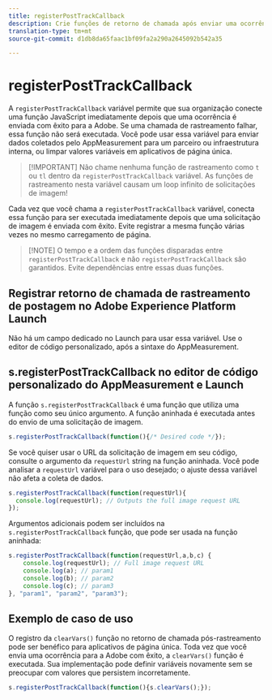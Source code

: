 ```yaml
---
title: registerPostTrackCallback
description: Crie funções de retorno de chamada após enviar uma ocorrência para a Adobe.
translation-type: tm+mt
source-git-commit: d1db8da65faac1bf09fa2a290a2645092b542a35

---
```



# registerPostTrackCallback

A `registerPostTrackCallback` variável permite que sua organização conecte uma função JavaScript imediatamente depois que uma ocorrência é enviada com êxito para a Adobe. Se uma chamada de rastreamento falhar, essa função não será executada. Você pode usar essa variável para enviar dados coletados pelo AppMeasurement para um parceiro ou infraestrutura interna, ou limpar valores variáveis em aplicativos de página única.

> [!IMPORTANT] Não chame nenhuma função de rastreamento como `t` ou `tl` dentro da `registerPostTrackCallback` variável. As funções de rastreamento nesta variável causam um loop infinito de solicitações de imagem!

Cada vez que você chama a `registerPostTrackCallback` variável, conecta essa função para ser executada imediatamente depois que uma solicitação de imagem é enviada com êxito. Evite registrar a mesma função várias vezes no mesmo carregamento de página.

> [!NOTE] O tempo e a ordem das funções disparadas entre `registerPostTrackCallback` e não `registerPostTrackCallback` são garantidos. Evite dependências entre essas duas funções.

## Registrar retorno de chamada de rastreamento de postagem no Adobe Experience Platform Launch

Não há um campo dedicado no Launch para usar essa variável. Use o editor de código personalizado, após a sintaxe do AppMeasurement.

## s.registerPostTrackCallback no editor de código personalizado do AppMeasurement e Launch

A função `s.registerPostTrackCallback` é uma função que utiliza uma função como seu único argumento. A função aninhada é executada antes do envio de uma solicitação de imagem.

```js
s.registerPostTrackCallback(function(){/* Desired code */});
```

Se você quiser usar o URL da solicitação de imagem em seu código, consulte o argumento da `requestUrl` string na função aninhada. Você pode analisar a `requestUrl` variável para o uso desejado; o ajuste dessa variável não afeta a coleta de dados.

```js
s.registerPostTrackCallback(function(requestUrl){
  console.log(requestUrl); // Outputs the full image request URL
});
```

Argumentos adicionais podem ser incluídos na `s.registerPostTrackCallback` função, que pode ser usada na função aninhada:

```js
s.registerPostTrackCallback(function(requestUrl,a,b,c) {
    console.log(requestUrl); // Full image request URL
    console.log(a); // param1
    console.log(b); // param2
    console.log(c); // param3
}, "param1", "param2", "param3");
```

## Exemplo de caso de uso

O registro da `clearVars()` função no retorno de chamada pós-rastreamento pode ser benéfico para aplicativos de página única. Toda vez que você envia uma ocorrência para a Adobe com êxito, a `clearVars()` função é executada. Sua implementação pode definir variáveis novamente sem se preocupar com valores que persistem incorretamente.

```js
s.registerPostTrackCallback(function(){s.clearVars();});
```
